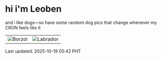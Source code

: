 # hi i'm Leoben

and i like dogs—so have some random dog pics that change whenever my CRON feels like it

|  |  |
|--------|----------|
| ![Borzoi](https://random-dog-vercel.vercel.app/api/random-borzoi?v=1760823740) | ![Labrador](https://random-dog-vercel.vercel.app/api/random-labrador?v=1760823740) |

Last updated: 2025-10-19 05:42 PHT
